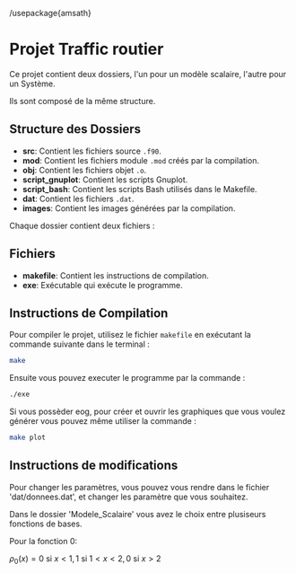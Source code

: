 /usepackage{amsath}
# Projet Traffic routier

Ce projet contient deux dossiers, l'un pour un modèle scalaire, l'autre pour un Système.

Ils sont composé de la même structure.

## Structure des Dossiers

   - **src**: Contient les fichiers source `.f90`.
   - **mod**: Contient les fichiers module `.mod` créés par la compilation.
   - **obj**: Contient les fichiers objet `.o`.
   - **script_gnuplot**: Contient les scripts Gnuplot.
   - **script_bash**: Contient les scripts Bash utilisés dans le Makefile.
   - **dat**: Contient les fichiers `.dat`.
   - **images**: Contient les images générées par la compilation.

Chaque dossier contient deux fichiers :
## Fichiers

- **makefile**: Contient les instructions de compilation.
- **exe**: Exécutable qui exécute le programme.

## Instructions de Compilation

Pour compiler le projet, utilisez le fichier `makefile` en exécutant la commande suivante dans le terminal :

```bash
make
```
Ensuite vous pouvez executer le programme par la commande :
```bash
./exe
```
Si vous possèder eog, pour créer et ouvrir les graphiques que vous voulez générer vous pouvez même utiliser la commande :
```bash
make plot
```

## Instructions de modifications

Pour changer les paramètres, vous pouvez vous rendre dans le fichier 'dat/donnees.dat', et changer les paramètre que vous souhaitez.

Dans le dossier 'Modele\_Scalaire' vous avez le choix entre plusiseurs fonctions de bases.

Pour la fonction 0:

$\rho_0(x) = 0 \text{ si } x<1, 1 \text{ si } 1<x<2, 0 \text{ si } x>2$



